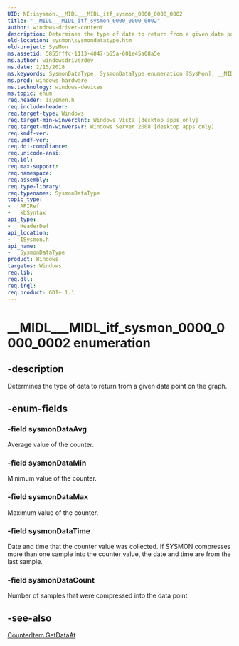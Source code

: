 ```yaml
---
UID: NE:isysmon.__MIDL___MIDL_itf_sysmon_0000_0000_0002
title: "__MIDL___MIDL_itf_sysmon_0000_0000_0002"
author: windows-driver-content
description: Determines the type of data to return from a given data point on the graph.
old-location: sysmon\sysmondatatype.htm
old-project: SysMon
ms.assetid: 5855fffc-1113-4047-b55a-601e45a08a5e
ms.author: windowsdriverdev
ms.date: 2/15/2018
ms.keywords: SysmonDataType, SysmonDataType enumeration [SysMon], __MIDL___MIDL_itf_sysmon_0000_0000_0002, base.sysmondatatype, isysmon/SysmonDataType, isysmon/sysmonDataAvg, isysmon/sysmonDataCount, isysmon/sysmonDataMax, isysmon/sysmonDataMin, isysmon/sysmonDataTime, sysmon.sysmondatatype, sysmonDataAvg, sysmonDataCount, sysmonDataMax, sysmonDataMin, sysmonDataTime
ms.prod: windows-hardware
ms.technology: windows-devices
ms.topic: enum
req.header: isysmon.h
req.include-header: 
req.target-type: Windows
req.target-min-winverclnt: Windows Vista [desktop apps only]
req.target-min-winversvr: Windows Server 2008 [desktop apps only]
req.kmdf-ver: 
req.umdf-ver: 
req.ddi-compliance: 
req.unicode-ansi: 
req.idl: 
req.max-support: 
req.namespace: 
req.assembly: 
req.type-library: 
req.typenames: SysmonDataType
topic_type:
-	APIRef
-	kbSyntax
api_type:
-	HeaderDef
api_location:
-	ISysmon.h
api_name:
-	SysmonDataType
product: Windows
targetos: Windows
req.lib: 
req.dll: 
req.irql: 
req.product: GDI+ 1.1
---
```


# __MIDL___MIDL_itf_sysmon_0000_0000_0002 enumeration


## -description


Determines the type of data to return from a given data point on the graph.


## -enum-fields




### -field sysmonDataAvg

Average value of the counter.


### -field sysmonDataMin

Minimum value of the counter.


### -field sysmonDataMax

Maximum value of the counter.


### -field sysmonDataTime

Date and time that the counter value was collected. If SYSMON compresses more than one sample into the counter value, the date and time are from the last sample.


### -field sysmonDataCount

Number of samples that were compressed into the data point.


## -see-also




<a href="https://msdn.microsoft.com/e8484301-4575-41ee-9c6d-a454eca0e82d">CounterItem.GetDataAt</a>
 

 

